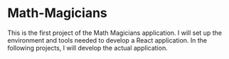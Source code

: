 # Math-Magicians
This is the first project of the Math Magicians application. I will set up the environment and tools needed to develop a React application. In the following projects, I will develop the actual application.
